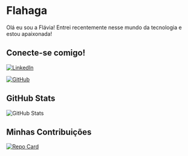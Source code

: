 # Flahaga

Olá eu sou a Flávia! Entrei recentemente nesse mundo da tecnologia e estou apaixonada! 

## Conecte-se comigo!

[![LinkedIn](https://img.shields.io/badge/LinkedIn-9121ea?style=for-the-badge&logo=linkedin&logoColor=f909c4)](https://www.linkedin.com/in/fl%C3%A1via-almeida-a8681824a/)

[![GitHub](https://img.shields.io/badge/GitHub-9121ea?style=for-the-badge&logo=github&logoColor=f909c4)](https://github.com/Flahaga)



## GitHub Stats

![GitHub Stats](https://github-readme-stats.vercel.app/api?username=Flahaga&theme=transparent&bg_color=9121ea&border_color=f909c4&show_icons=true&icon_color=f909c4&title_color=f909c4&text_color=FFF)

## Minhas Contribuições

[![Repo Card](https://github-readme-stats.vercel.app/api/pin/?username=Flahaga&repo=dio-lab-open-source&bg_color=9121ea&border_color=f909c4&show_icons=true&icon_color=f909c4&title_color=f909c4&text_color=FFF)](https://github.com/Flahaga/dio-lab-open-source)
